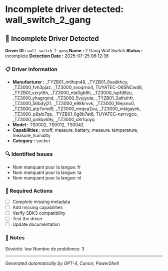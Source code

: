# Incomplete driver detected: wall_switch_2_gang

## 🚨 Incomplete Driver Detected

**Driver ID :** `wall_switch_2_gang`
**Name :** 2 Gang Wall Switch
**Status :** incomplete
**Detection Date :** 2025-07-25 06:12:36

### 📋 Driver Information
- **Manufacturer :** _TYZB01_mtlhqn48, _TYZB01_6sadkhcy, _TZ3000_fvh3pjaz, _TZ3000_svoqrno4, TUYATEC-O6SNCwd6, _TYZB01_vzrytttn, _TZ3000_nta0gb8h, _TZ3000_lupfd8zu, _TZ3000_yhagrqmd, _TZ3000_5vujyute, _TYZB01_2athzhfr, _TZ3000_56bdyj21, _TZ3000_e98krvvk, _TZ3000_18ejxno0, _TZ3000_atp7xmd9, _TZ3000_mrqea2uu, _TZ3000_mklgayek, _TZ3000_p8alo7qa, _TYZB01_6g8b7at8, TUYATEC-nzrrvgco, _TZ3000_qn8qvk9y, _TZ3000_s8r1qoyq
- **Model :** TS0002, TS0012, TS0042
- **Capabilities :** onoff, measure_battery, measure_temperature, measure_humidity
- **Category :** socket

### 🔍 Identified Issues
- Nom manquant pour la langue: fr
- Nom manquant pour la langue: ta
- Nom manquant pour la langue: nl

### 🎯 Required Actions
- [ ] Complete missing metadata
- [ ] Add missing capabilities
- [ ] Verify SDK3 compatibility
- [ ] Test the driver
- [ ] Update documentation

### 📝 Notes
Sévérité: low
Nombre de problèmes: 3

---
*Generated automatically by GPT-4, Cursor, PowerShell*

